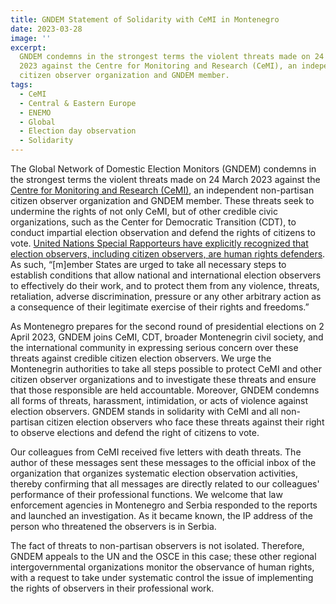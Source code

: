 ```yaml
---
title: GNDEM Statement of Solidarity with CeMI in Montenegro
date: 2023-03-28
image: ''
excerpt:
  GNDEM condemns in the strongest terms the violent threats made on 24 March
  2023 against the Centre for Monitoring and Research (CeMI), an independent non-partisan
  citizen observer organization and GNDEM member.
tags:
  - CeMI
  - Central & Eastern Europe
  - ENEMO
  - Global
  - Election day observation
  - Solidarity
---
```


The Global Network of Domestic Election Monitors (GNDEM) condemns in the strongest terms the violent threats made on 24 March 2023 against the [Centre for Monitoring and Research (CeMI)](https://cemi.org.me/me 'Centre for Monitoring and Research (CeMI)'), an independent non-partisan citizen observer organization and GNDEM member. These threats seek to undermine the rights of not only CeMI, but of other credible civic organizations, such as the Center for Democratic Transition (CDT), to conduct impartial election observation and defend the rights of citizens to vote. [United Nations Special Rapporteurs have explicitly recognized that election observers, including citizen observers, are human rights defenders](https://srdefenders.org/information/the-situation-of-election-observers-as-human-rights-defenders%EF%BF%BC/ ' United Nations Special Rapporteurs have explicitly recognized that election observers, including citizen observers, are human rights defenders'). As such, “\[m\]ember States are urged to take all necessary steps to establish conditions that allow national and international election observers to effectively do their work, and to protect them from any violence, threats, retaliation, adverse discrimination, pressure or any other arbitrary action as a consequence of their legitimate exercise of their rights and freedoms.”

As Montenegro prepares for the second round of presidential elections on 2 April 2023, GNDEM joins CeMI, CDT, broader Montenegrin civil society, and the international community in expressing serious concern over these threats against credible citizen election observers. We urge the Montenegrin authorities to take all steps possible to protect CeMI and other citizen observer organizations and to investigate these threats and ensure that those responsible are held accountable. Moreover, GNDEM condemns all forms of threats, harassment, intimidation, or acts of violence against election observers. GNDEM stands in solidarity with CeMI and all non-partisan citizen election observers who face these threats against their right to observe elections and defend the right of citizens to vote.

Our colleagues from CeMI received five letters with death threats. The author of these messages sent these messages to the official inbox of the organization that organizes systematic election observation activities, thereby confirming that all messages are directly related to our colleagues' performance of their professional functions. We welcome that law enforcement agencies in Montenegro and Serbia responded to the reports and launched an investigation. As it became known, the IP address of the person who threatened the observers is in Serbia.

The fact of threats to non-partisan observers is not isolated. Therefore, GNDEM appeals to the UN and the OSCE in this case; these other regional intergovernmental organizations monitor the observance of human rights, with a request to take under systematic control the issue of implementing the rights of observers in their professional work.

